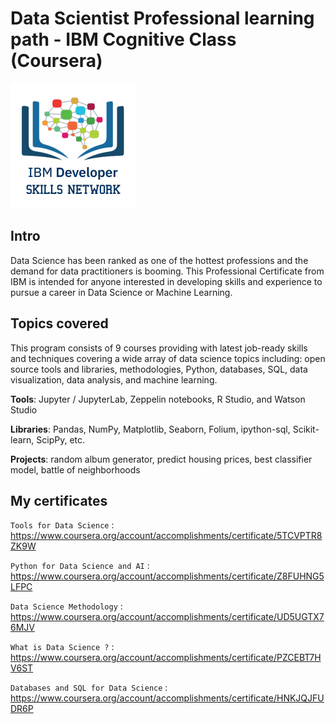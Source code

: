 # Data Scientist Professional learning path - IBM Cognitive Class (Coursera)

![logo Cognitive Class](cc-logo-square.png)

## Intro
Data Science has been ranked as one of the hottest professions and the demand for data practitioners is booming. This Professional Certificate from IBM is intended for anyone interested in developing skills and experience to pursue a career in Data Science or Machine Learning.

## Topics covered
This program consists of 9 courses providing with latest job-ready skills and techniques covering a wide array of data science topics including: open source tools and libraries, methodologies, Python, databases, SQL, data visualization, data analysis, and machine learning. 

**Tools**: Jupyter / JupyterLab, Zeppelin notebooks, R Studio, and Watson Studio

**Libraries**: Pandas, NumPy, Matplotlib, Seaborn, Folium, ipython-sql, Scikit-learn, ScipPy, etc.

**Projects**: random album generator, predict housing prices, best classifier model, battle of neighborhoods

## My certificates
`Tools for Data Science` : <https://www.coursera.org/account/accomplishments/certificate/5TCVPTR8ZK9W>

`Python for Data Science and AI` : <https://www.coursera.org/account/accomplishments/certificate/Z8FUHNG5LFPC>

`Data Science Methodology` : <https://www.coursera.org/account/accomplishments/certificate/UD5UGTX76MJV>

`What is Data Science ?` : <https://www.coursera.org/account/accomplishments/certificate/PZCEBT7HV6ST>

`Databases and SQL for Data Science` : <https://www.coursera.org/account/accomplishments/certificate/HNKJQJFUDR6P>
